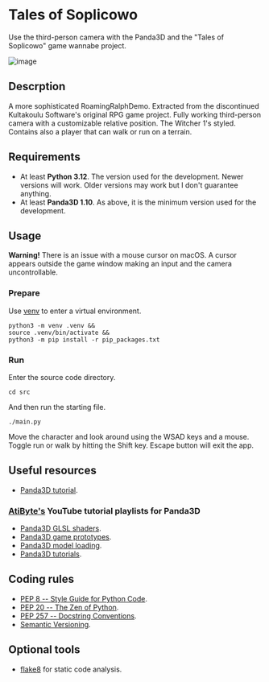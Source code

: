 # Tales of Soplicowo

Use the third-person camera with the Panda3D and the "Tales of Soplicowo" game wannabe project.

![image](screenshot.png "Tales of Soplicowo main screenshot")

## Descrption

A more sophisticated RoamingRalphDemo. Extracted from the discontinued Kultakoulu Software's original RPG game project. Fully working third-person camera with a customizable relative position. The Witcher 1's styled. Contains also a player that can walk or run on a terrain.

## Requirements

- At least **Python 3.12**. The version used for the development. Newer versions will work. Older versions may work but I don't guarantee anything.
- At least **Panda3D 1.10**. As above, it is the minimum version used for the development.

## Usage

**Warning!** There is an issue with a mouse cursor on macOS. A cursor appears outside the game window making an input and the camera uncontrollable. 

### Prepare

Use [venv](https://docs.python.org/3/library/venv.html) to enter a virtual environment.

```shell
python3 -m venv .venv &&
source .venv/bin/activate &&
python3 -m pip install -r pip_packages.txt
```

### Run

Enter the source code directory.

```shell
cd src
```

And then run the starting file.

```shell
./main.py
```

Move the character and look around using the WSAD keys and a mouse. Toggle run or walk by hitting the Shift key. Escape button will exit the app.

## Useful resources

- [Panda3D tutorial](https://github.com/fireclawthefox/panda3d-tutorial).

### [AtiByte's](https://www.youtube.com/@atibyte) YouTube tutorial playlists for Panda3D

- [Panda3D GLSL shaders](https://www.youtube.com/playlist?list=PL1P11yPQAo7p7rwLfMYvcxdzRBLwue7O2).
- [Panda3D game prototypes](https://www.youtube.com/playlist?list=PL1P11yPQAo7rMvtIxF1kedMQOacdXxr-e).
- [Panda3D model loading](https://www.youtube.com/playlist?list=PL1P11yPQAo7r198TGKomijJpwZGWO3EUg).
- [Panda3D tutorials](https://www.youtube.com/playlist?list=PL1P11yPQAo7oEAGuPcqMnn9ZWHLWP3-Lc).

## Coding rules

- [PEP 8 -- Style Guide for Python Code](https://www.python.org/dev/peps/pep-0008/).
- [PEP 20 -- The Zen of Python](https://www.python.org/dev/peps/pep-0020/).
- [PEP 257 -- Docstring Conventions](https://www.python.org/dev/peps/pep-0257/).
- [Semantic Versioning](https://semver.org).

## Optional tools

- [flake8](https://pypi.org/project/flake8/) for static code analysis.
